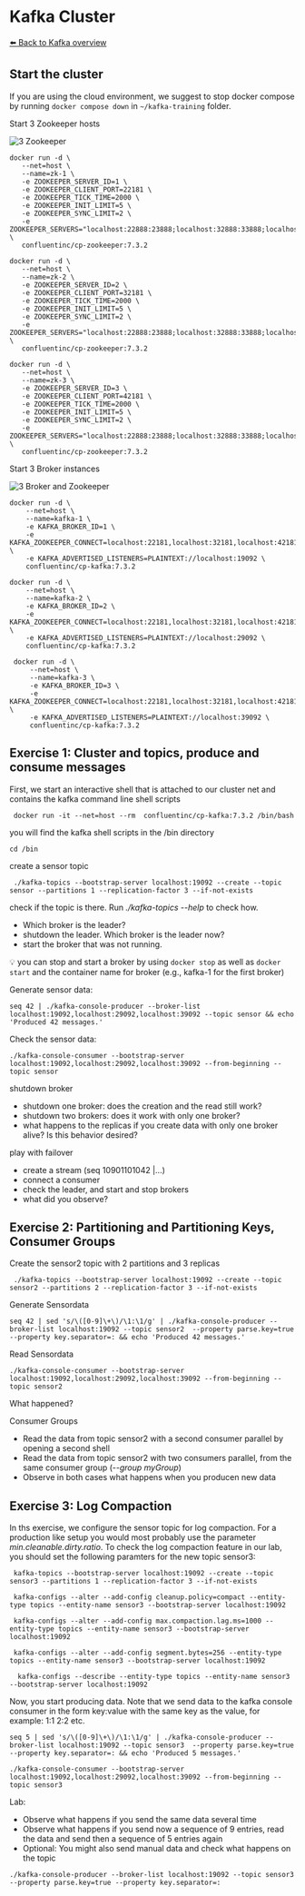 # Kafka Cluster

[⬅️ Back to Kafka overview](README.md)

## Start the cluster

If you are using the cloud environment, we suggest to stop docker compose by running `docker compose down`   in `~/kafka-training` folder.

Start 3 Zookeeper hosts

![3 Zookeeper](/img/zookeepers.jpg)

```
docker run -d \
   --net=host \
   --name=zk-1 \
   -e ZOOKEEPER_SERVER_ID=1 \
   -e ZOOKEEPER_CLIENT_PORT=22181 \
   -e ZOOKEEPER_TICK_TIME=2000 \
   -e ZOOKEEPER_INIT_LIMIT=5 \
   -e ZOOKEEPER_SYNC_LIMIT=2 \
   -e ZOOKEEPER_SERVERS="localhost:22888:23888;localhost:32888:33888;localhost:42888:43888" \
   confluentinc/cp-zookeeper:7.3.2

docker run -d \
   --net=host \
   --name=zk-2 \
   -e ZOOKEEPER_SERVER_ID=2 \
   -e ZOOKEEPER_CLIENT_PORT=32181 \
   -e ZOOKEEPER_TICK_TIME=2000 \
   -e ZOOKEEPER_INIT_LIMIT=5 \
   -e ZOOKEEPER_SYNC_LIMIT=2 \
   -e ZOOKEEPER_SERVERS="localhost:22888:23888;localhost:32888:33888;localhost:42888:43888" \
   confluentinc/cp-zookeeper:7.3.2

docker run -d \
   --net=host \
   --name=zk-3 \
   -e ZOOKEEPER_SERVER_ID=3 \
   -e ZOOKEEPER_CLIENT_PORT=42181 \
   -e ZOOKEEPER_TICK_TIME=2000 \
   -e ZOOKEEPER_INIT_LIMIT=5 \
   -e ZOOKEEPER_SYNC_LIMIT=2 \
   -e ZOOKEEPER_SERVERS="localhost:22888:23888;localhost:32888:33888;localhost:42888:43888" \
   confluentinc/cp-zookeeper:7.3.2
```

Start 3 Broker instances

![3 Broker and Zookeeper](/img/brokers.jpg)

```
docker run -d \
    --net=host \
    --name=kafka-1 \
    -e KAFKA_BROKER_ID=1 \
    -e KAFKA_ZOOKEEPER_CONNECT=localhost:22181,localhost:32181,localhost:42181 \
    -e KAFKA_ADVERTISED_LISTENERS=PLAINTEXT://localhost:19092 \
    confluentinc/cp-kafka:7.3.2

docker run -d \
    --net=host \
    --name=kafka-2 \
    -e KAFKA_BROKER_ID=2 \
    -e KAFKA_ZOOKEEPER_CONNECT=localhost:22181,localhost:32181,localhost:42181 \
    -e KAFKA_ADVERTISED_LISTENERS=PLAINTEXT://localhost:29092 \
    confluentinc/cp-kafka:7.3.2

 docker run -d \
     --net=host \
     --name=kafka-3 \
     -e KAFKA_BROKER_ID=3 \
     -e KAFKA_ZOOKEEPER_CONNECT=localhost:22181,localhost:32181,localhost:42181 \
     -e KAFKA_ADVERTISED_LISTENERS=PLAINTEXT://localhost:39092 \
     confluentinc/cp-kafka:7.3.2
```


## Exercise 1: Cluster and topics, produce and consume messages

First, we start an interactive shell that is attached to our cluster net and contains the kafka command line shell scripts

```
 docker run -it --net=host --rm  confluentinc/cp-kafka:7.3.2 /bin/bash
```

you will find the kafka shell scripts in the /bin directory

```
cd /bin
```



create a sensor topic

```
 ./kafka-topics --bootstrap-server localhost:19092 --create --topic sensor --partitions 1 --replication-factor 3 --if-not-exists
```

check if the topic is there. Run _./kafka-topics --help_ to check how. 
* Which broker is the leader?
* shutdown the leader. Which broker is the leader now?
* start the broker that was not running.

💡 you can stop and start a broker by using `docker stop` as well as `docker start` and the container name for broker (e.g., kafka-1 for the first broker)

Generate sensor data:
```
seq 42 | ./kafka-console-producer --broker-list localhost:19092,localhost:29092,localhost:39092 --topic sensor && echo 'Produced 42 messages.'
```


Check the sensor data:
```
./kafka-console-consumer --bootstrap-server localhost:19092,localhost:29092,localhost:39092 --from-beginning --topic sensor
```

shutdown broker
* shutdown one broker: does the creation and the read still work?
* shutdown two brokers: does it work with only one broker?
* what happens to the replicas if you create data with only one broker alive? Is this behavior desired?

play with failover
* create a stream (seq 10901101042 |...)
* connect a consumer
* check the leader, and start and stop brokers 
* what did you observe?

## Exercise 2: Partitioning and Partitioning Keys, Consumer Groups 

Create the sensor2 topic with 2 partitions and 3 replicas

```
 ./kafka-topics --bootstrap-server localhost:19092 --create --topic sensor2 --partitions 2 --replication-factor 3 --if-not-exists
```

Generate Sensordata

```
seq 42 | sed 's/\([0-9]\+\)/\1:\1/g' | ./kafka-console-producer --broker-list localhost:19092 --topic sensor2  --property parse.key=true --property key.separator=: && echo 'Produced 42 messages.'
```

Read Sensordata
```
./kafka-console-consumer --bootstrap-server localhost:19092,localhost:29092,localhost:39092 --from-beginning --topic sensor2
```

What happened?


Consumer Groups
* Read the data from topic sensor2 with a second consumer parallel by opening a second shell
* Read the data from topic sensor2 with two consumers parallel, from the same consumer group (_--group myGroup_)
* Observe in both cases what happens when you producen new data


## Exercise 3: Log Compaction

In ths exercise, we configure the sensor topic for log compaction. For a production like setup you would most probably use the parameter _min.cleanable.dirty.ratio_. To check the log compaction feature in our lab, you should set the following paramters for the new topic sensor3:

```
 kafka-topics --bootstrap-server localhost:19092 --create --topic sensor3 --partitions 1 --replication-factor 3 --if-not-exists

 kafka-configs --alter --add-config cleanup.policy=compact --entity-type topics --entity-name sensor3 --bootstrap-server localhost:19092

 kafka-configs --alter --add-config max.compaction.lag.ms=1000 --entity-type topics --entity-name sensor3 --bootstrap-server localhost:19092
 
 kafka-configs --alter --add-config segment.bytes=256 --entity-type topics --entity-name sensor3 --bootstrap-server localhost:19092
```

```
  kafka-configs --describe --entity-type topics --entity-name sensor3 --bootstrap-server localhost:19092
```


Now, you start producing data. Note that we send data to the kafka console consumer in the form key:value with the same key as the value, for example: 1:1  2:2 etc.

```
seq 5 | sed 's/\([0-9]\+\)/\1:\1/g' | ./kafka-console-producer --broker-list localhost:19092 --topic sensor3  --property parse.key=true --property key.separator=: && echo 'Produced 5 messages.'
```

```
./kafka-console-consumer --bootstrap-server localhost:19092,localhost:29092,localhost:39092 --from-beginning --topic sensor3
```

Lab:
* Observe what happens if you send the same data several time
* Observe what happens if you send now a sequence of 9 entries, read the data and send then a sequence of 5 entries again
* Optional: You might also send manual data and check what happens on the topic

```
./kafka-console-producer --broker-list localhost:19092 --topic sensor3  --property parse.key=true --property key.separator=:
```
